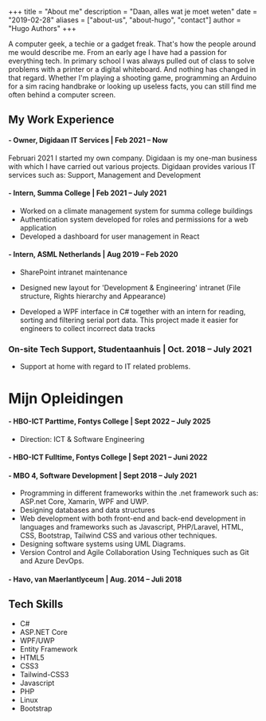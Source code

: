 +++
title = "About me"
description = "Daan, alles wat je moet weten"
date = "2019-02-28"
aliases = ["about-us", "about-hugo", "contact"]
author = "Hugo Authors"
+++

A computer geek, a techie or a gadget freak. That's how the people around me
would describe me. From an early age I have had a passion for everything tech.
In primary school I was always pulled out of class to solve problems with a printer or a digital whiteboard. And nothing has changed in that regard.
Whether I'm playing a shooting game, programming an Arduino for a sim racing
handbrake or looking up useless facts, you can still find me often
behind a computer screen.

## My Work Experience

#### - Owner, Digidaan IT Services | Feb 2021 – Now
   Februari 2021 I started my own company. Digidaan is my one-man business
    with which I have carried out various projects.
   Digidaan provides various IT services such as: Support, Management
    and Development
#### - Intern, Summa College | Feb 2021 – July 2021
- Worked on a climate management system for summa
college buildings
- Authentication system developed for roles and permissions for
a web application
- Developed a dashboard for user management in React

#### - Intern, ASML Netherlands | Aug 2019 – Feb 2020
- SharePoint intranet maintenance
- Designed new layout for 'Development & Engineering' intranet 
 (File structure, Rights hierarchy and Appearance)


- Developed a WPF interface in C# together with an intern for
reading, sorting and filtering serial port data. This project
made it easier for engineers to collect incorrect data
tracks

### On-site Tech Support, Studentaanhuis | Oct. 2018 – July 2021
 - Support at home with regard to IT related problems.

# Mijn Opleidingen
#### - HBO-ICT Parttime, Fontys College | Sept 2022 – July 2025
- Direction: ICT & Software Engineering

#### - HBO-ICT Fulltime, Fontys College | Sept 2021 – Juni 2022

#### - MBO 4, Software Development | Sept 2018 – July 2021
- Programming in different frameworks within the .net
framework such as: ASP.net Core, Xamarin, WPF and UWP.
- Designing databases and data structures
- Web development with both front-end and back-end development in
languages ​​and frameworks such as Javascript, PHP/Laravel, HTML, CSS,
Bootstrap, Tailwind CSS and various other techniques.
- Designing software systems using UML Diagrams.
- Version Control and Agile Collaboration Using Techniques
such as Git and Azure DevOps.

#### - Havo, van Maerlantlyceum | Aug. 2014 – Juli 2018

## Tech Skills
- C#
- ASP.NET Core
- WPF/UWP
- Entity Framework
- HTML5
- CSS3
- Tailwind-CSS3
- Javascript
- PHP
- Linux
- Bootstrap 